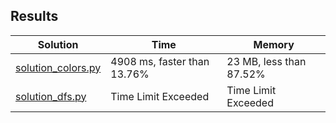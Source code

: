## Results
Solution | Time | Memory
---------|------|-------
[solution_colors.py](solution_colors.py) | 4908 ms, faster than 13.76% | 23 MB, less than 87.52%
[solution_dfs.py](solution_dfs.py) | Time Limit Exceeded | Time Limit Exceeded
